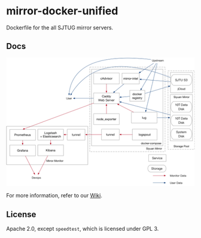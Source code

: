 # mirror-docker-unified

Dockerfile for the all SJTUG mirror servers.

## Docs

![New Architecture](docs/images/new-arch.png)

For more information, refer to our [Wiki](https://github.com/sjtug/mirror-docker-unified/wiki).

## License

Apache 2.0, except `speedtest`, which is licensed under GPL 3.